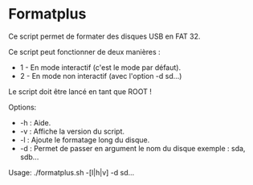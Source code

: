 # Formatplus
Ce script permet de formater des disques USB en FAT 32.

Ce script peut fonctionner de deux manières :
* 1 - En mode interactif (c'est le mode par défaut).
* 2 - En mode non interactif (avec l'option -d sd...)
 
Le script doit être lancé en tant que ROOT !                                                 
                                                  
Options:                                          
*    -h    : Aide.
*    -v    : Affiche la version du script.
*    -l    : Ajoute le formatage long du disque.
* -d <sdX> : Permet de passer en argument le nom du disque exemple : sda, sdb...

Usage: ./formatplus.sh -[l|h|v] -d sd...                                            
